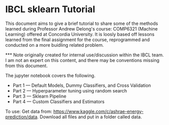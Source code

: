 # IBCL sklearn Tutorial

This document aims to give a brief tutorial to share some of the methods learned during Professor Andrew Delong's course: COMP6321 (Machine Learning) offered at Concordia University. It is loosly based off lessons learned from the final assignment for the course, reprogrammed and conducted on a more buidling related problem.

*** Note originally created for internal use/discussion within the IBCL team. I am not an expert on this content, and there may be conventions missing from this document.

The jupyter notebook covers the following.
* Part 1 — Default Models, Dummy Classifiers, and Cross Validation
* Part 2 — Hyperparameter tuning using random search
* Part 3 — Sklearn Pipeline
* Part 4 — Custom Classifiers and Estimators

To use:
Get data from: https://www.kaggle.com/c/ashrae-energy-prediction/data. Download all files and put in a folder called data.
